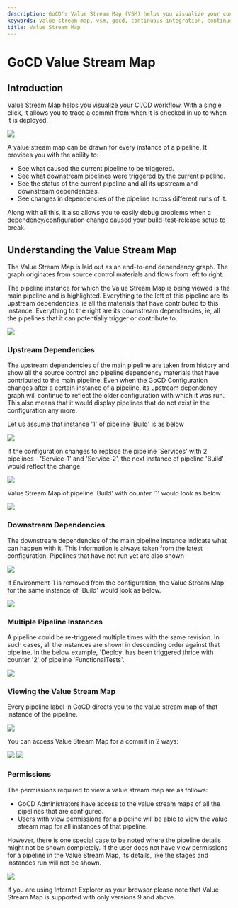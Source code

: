 ```yaml
---
description: GoCD's Value Stream Map (VSM) helps you visualize your continuous delivery work
keywords: value stream map, vsm, gocd, continuous integration, continuous delivery, cd workflow, cd pipelines, pipeline dependencies, build pipeline
title: Value Stream Map
---
```



# GoCD Value Stream Map

## Introduction

Value Stream Map helps you visualize your CI/CD workflow. With a single click, it allows you to trace a commit from when it is checked in up to when it is deployed.

![](../images/whole_map.png)

A value stream map can be drawn for every instance of a pipeline. It provides you with the ability to:

-   See what caused the current pipeline to be triggered.
-   See what downstream pipelines were triggered by the current pipeline.
-   See the status of the current pipeline and all its upstream and downstream dependencies.
-   See changes in dependencies of the pipeline across different runs of it.

Along with all this, it also allows you to easily debug problems when a dependency/configuration change caused your build-test-release setup to break.

## Understanding the Value Stream Map

The Value Stream Map is laid out as an end-to-end dependency graph. The graph originates from source control materials and flows from left to right.

The pipeline instance for which the Value Stream Map is being viewed is the main pipeline and is highlighted. Everything to the left of this pipeline are its upstream dependencies, ie all the materials that have contributed to this instance. Everything to the right are its downstream dependencies, ie, all the pipelines that it can potentially trigger or contribute to.

![](../images/upstream_and_downstream.png)

### Upstream Dependencies

The upstream dependencies of the main pipeline are taken from history and show all the source control and pipeline dependency materials that have contributed to the main pipeline. Even when the GoCD Configuration changes after a certain instance of a pipeline, its upstream dependency graph will continue to reflect the older configuration with which it was run. This also means that it would display pipelines that do not exist in the configuration any more.

Let us assume that instance '1' of pipeline 'Build' is as below

![](../images/upstream.png)

If the configuration changes to replace the pipeline 'Services' with 2 pipelines - 'Service-1' and 'Service-2', the next instance of pipeline 'Build' would reflect the change.

![](../images/upstream_config_changed.png)

Value Stream Map of pipeline 'Build' with counter '1' would look as below

![](../images/upstream_pipeline_deleted.png)

### Downstream Dependencies

The downstream dependencies of the main pipeline instance indicate what can happen with it. This information is always taken from the latest configuration. Pipelines that have not run yet are also shown

![](../images/downstream_unrun_instance.png)

If Environment-1 is removed from the configuration, the Value Stream Map for the same instance of 'Build' would look as below.

![](../images/downstream_pipeline_deleted.png)

### Multiple Pipeline Instances

A pipeline could be re-triggered multiple times with the same revision. In such cases, all the instances are shown in descending order against that pipeline. In the below example, 'Deploy' has been triggered thrice with counter '2' of pipeline 'FunctionalTests'.

![](../images/multiple_instances.png)

### Viewing the Value Stream Map

Every pipeline label in GoCD directs you to the value stream map of that instance of the pipeline.

![](../images/navigation.png)

You can access Value Stream Map for a commit in 2 ways:

![](../images/vsm_commit_1.png)
![](../images/vsm_commit_2.png)

### Permissions

The permissions required to view a value stream map are as follows:

-   GoCD Administrators have access to the value stream maps of all the pipelines that are configured.
-   Users with view permissions for a pipeline will be able to view the value stream map for all instances of that pipeline.

However, there is one special case to be noted where the pipeline details might not be shown completely. If the user does not have view permissions for a pipeline in the Value Stream Map, its details, like the stages and instances run will not be shown.

![](../images/no_view_permissions.png)

If you are using Internet Explorer as your browser please note that Value Stream Map is supported with only versions 9 and above.

